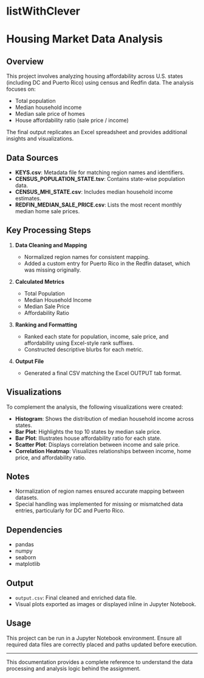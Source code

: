 # listWithClever

# Housing Market Data Analysis

## Overview

This project involves analyzing housing affordability across U.S. states (including DC and Puerto Rico) using census and Redfin data. The analysis focuses on:

* Total population
* Median household income
* Median sale price of homes
* House affordability ratio (sale price / income)

The final output replicates an Excel spreadsheet and provides additional insights and visualizations.

## Data Sources

* **KEYS.csv**: Metadata file for matching region names and identifiers.
* **CENSUS\_POPULATION\_STATE.tsv**: Contains state-wise population data.
* **CENSUS\_MHI\_STATE.csv**: Includes median household income estimates.
* **REDFIN\_MEDIAN\_SALE\_PRICE.csv**: Lists the most recent monthly median home sale prices.

## Key Processing Steps

1. **Data Cleaning and Mapping**

   * Normalized region names for consistent mapping.
   * Added a custom entry for Puerto Rico in the Redfin dataset, which was missing originally.

2. **Calculated Metrics**

   * Total Population
   * Median Household Income
   * Median Sale Price
   * Affordability Ratio

3. **Ranking and Formatting**

   * Ranked each state for population, income, sale price, and affordability using Excel-style rank suffixes.
   * Constructed descriptive blurbs for each metric.

4. **Output File**

   * Generated a final CSV matching the Excel OUTPUT tab format.

## Visualizations

To complement the analysis, the following visualizations were created:

* **Histogram**: Shows the distribution of median household income across states.
* **Bar Plot**: Highlights the top 10 states by median sale price.
* **Bar Plot**: Illustrates house affordability ratio for each state.
* **Scatter Plot**: Displays correlation between income and sale price.
* **Correlation Heatmap**: Visualizes relationships between income, home price, and affordability ratio.

## Notes

* Normalization of region names ensured accurate mapping between datasets.
* Special handling was implemented for missing or mismatched data entries, particularly for DC and Puerto Rico.

## Dependencies

* pandas
* numpy
* seaborn
* matplotlib

## Output

* `output.csv`: Final cleaned and enriched data file.
* Visual plots exported as images or displayed inline in Jupyter Notebook.

## Usage

This project can be run in a Jupyter Notebook environment. Ensure all required data files are correctly placed and paths updated before execution.

---

This documentation provides a complete reference to understand the data processing and analysis logic behind the assignment.



